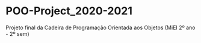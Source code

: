 # POO-Project_2020-2021

Projeto final da Cadeira de Programação Orientada aos Objetos (MiEI 2º ano - 2º sem)
